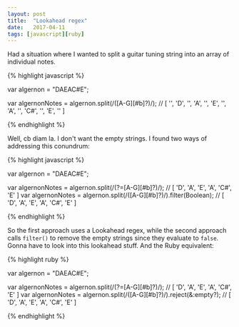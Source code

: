 ```yaml
---
layout: post
title:  "Lookahead regex"
date:   2017-04-11
tags: [javascript][ruby]
---
```

Had a situation where I wanted to split a guitar tuning string into an array of individual notes.

{% highlight javascript %}

var algernon = "DAEAC#E";

var algernonNotes = algernon.split(/([A-G][#b]?)/); // [ '', 'D', '', 'A', '', 'E', '', 'A', '', 'C#', '', 'E', '' ]

{% endhighlight %}

Well, cb diam la. I don't want the empty strings. I found two ways of addressing this conundrum:

{% highlight javascript %}

var algernon = "DAEAC#E";

var algernonNotes = algernon.split(/(?=[A-G][#b]?)/); // [ 'D', 'A', 'E', 'A', 'C#', 'E' ]
var algernonNotes = algernon.split(/([A-G][#b]?)/).filter(Boolean); // [ 'D', 'A', 'E', 'A', 'C#', 'E' ]

{% endhighlight %}

So the first approach uses a Lookahead regex, while the second approach calls `filter()` to remove the empty strings since they evaluate to `false`. Gonna have to look into this lookahead stuff. And the Ruby equivalent:

{% highlight ruby %}

var algernon = "DAEAC#E";

var algernonNotes = algernon.split(/(?=[A-G][#b]?)/); // [ 'D', 'A', 'E', 'A', 'C#', 'E' ]
var algernonNotes = algernon.split(/([A-G][#b]?)/).reject(&:empty?); // [ 'D', 'A', 'E', 'A', 'C#', 'E' ]

{% endhighlight %}